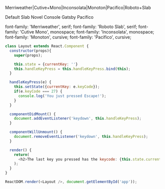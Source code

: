 Merriweather|Cutive+Mono|Inconsolata|Monoton|Pacifico|Roboto+Slab

Default
Slab
Novel
Console
Gatsby
Pacifico

font-family: 'Merriweather', serif;
font-family: 'Roboto Slab', serif;
font-family: 'Cutive Mono', monospace;
font-family: 'Inconsolata', monospace;
font-family: 'Monoton', cursive;
font-family: 'Pacifico', cursive;

```js
class Layout extends React.Component {
  constructor(props){
    super(props);

    this.state = {currentKey: ''}
    this.handleKeyPress = this.handleKeyPress.bind(this);
  }

  handleKeyPress(e) {
    this.setState({currentKey: e.keyCode});
    if(e.keyCode === 27) {
      console.log('You just pressed Escape!');
    }
  }

  componentDidMount() {
    document.addEventListener('keydown', this.handleKeyPress);
  }

  componentWillUnmount() {
    document.removeEventListener('keydown', this.handleKeyPress);
  }

  render() {
    return(
      <h2>The last key you pressed has the keycode: {this.state.currentKey}</h2>
    );
  }
}

ReactDOM.render(<Layout />, document.getElementById('app'));
```
